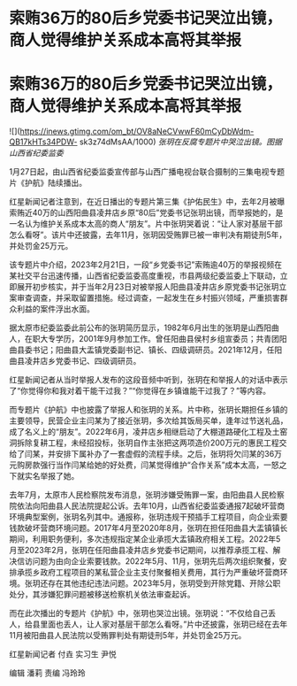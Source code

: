 # 索贿36万的80后乡党委书记哭泣出镜，商人觉得维护关系成本高将其举报

# 索贿36万的80后乡党委书记哭泣出镜，商人觉得维护关系成本高将其举报

![](https://inews.gtimg.com/om_bt/OV8aNeCVwwF60mCyDbWdm-QB17kHTs34PDW-
sk3z74dMsAA/1000) _张玥在反腐专题片中哭泣出镜。图据山西省纪委监委_

1月27日起，由山西省纪委监委宣传部与山西广播电视台联合摄制的三集电视专题片《护航》陆续播出。

红星新闻记者注意到，在近日播出的专题片第三集《护佑民生》中，去年2月被曝索贿近40万的山西阳曲县凌井店乡原“80后”党委书记张玥出镜，而举报她的，是一名认为维护关系成本太高的商人“朋友”。片中张玥哭着说：“让人家对基层干部怎么看呀”。该片中还披露，去年11月，张玥因受贿罪已被一审判决有期徒刑5年，并处罚金25万元。

该专题片中介绍，2023年2月21日，一段“乡党委书记”索贿逾40万的举报视频在某社交平台迅速传播，山西省纪委监委高度重视，市县两级纪委监委上下联动，立即展开初步核实，并于当年2月23日对被举报人阳曲县凌井店乡原党委书记张玥立案审查调查，并采取留置措施。经过调查，一起发生在乡村振兴领域，严重损害群众利益的案件浮出水面。

据太原市纪委监委此前公布的张玥简历显示，1982年6月出生的张玥是山西阳曲人，在职大专学历，2001年9月参加工作。曾任阳曲县侯村乡组宣委员；共青团阳曲县委书记；阳曲县大盂镇党委副书记、镇长、四级调研员。2021年12月，任阳曲县凌井店乡党委书记、四级调研员。

红星新闻记者从当时举报人发布的这段音频中听到，张玥在和举报人的对话中表示了“你觉得你和我对着干能干过我？”“你觉得在乡镇谁能干过我了？”等内容。

而专题片《护航》中也披露了举报人和张玥的关系。片中称，张玥长期担任乡镇的主要领导，民营企业主闫某为了接近张玥，多次给其饭局买单，逢年过节送礼品，成了名义上的“朋友”。2022年6月，凌井店乡相继启动了大棚道路硬化工程及土窑洞拆除复耕工程，未经招投标，张玥自作主张把这两项造价200万元的惠民工程交给了闫某，并安排下属补办了一套虚假的流程手续。之后，张玥将欠闫某的36万元购房款强行当作闫某给她的好处费，闫某觉得维护“合作关系”成本太高，一怒之下就实名举报了她。

去年7月，太原市人民检察院发布消息，张玥涉嫌受贿罪一案，由阳曲县人民检察院依法向阳曲县人民法院提起公诉。去年10月，山西省纪委监委通报7起破坏营商环境典型案例，张玥名列其中。通报称，张玥违规干预插手工程项目，向企业索要钱款破坏营商环境问题。2017年4月至2020年8月，张玥在担任阳曲县大盂镇镇长期间，利用职务便利，多次违规指定某企业承揽大盂镇政府相关工程。2022年5月至2023年2月，张玥在任阳曲县凌井店乡党委书记期间，以推荐承揽工程、解决信访问题为由向企业索要钱款。2022年5月、11月，张玥先后两次组织聚餐，安排承揽乡政府工程项目的某私营企业主支付聚餐相关费用，其行为严重破坏营商环境。张玥还存在其他违纪违法问题。2023年5月，张玥受到开除党籍、开除公职处分，其涉嫌犯罪问题被移送检察机关依法审查起诉。

而在此次播出的专题片《护航》中，张玥也哭泣出镜。张玥说：“不仅给自己丢人，给县里面也丢人，让人家对基层干部怎么看呀。”片中还披露，张玥已经在去年11月被阳曲县人民法院以受贿罪判处有期徒刑5年，并处罚金25万元。

红星新闻记者 付垚 实习生 尹悦

编辑 潘莉 责编 冯玲玲

